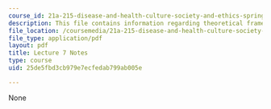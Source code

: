 ```yaml
---
course_id: 21a-215-disease-and-health-culture-society-and-ethics-spring-2012
description: This file contains information regarding theoretical frames.
file_location: /coursemedia/21a-215-disease-and-health-culture-society-and-ethics-spring-2012/25de5fbd3cb979e7ecfedab799ab005e_MIT21A_215S12_lecture_07.pdf
file_type: application/pdf
layout: pdf
title: Lecture 7 Notes
type: course
uid: 25de5fbd3cb979e7ecfedab799ab005e

---
```

None